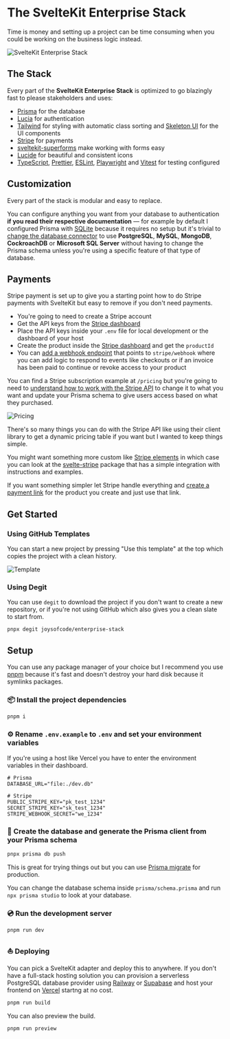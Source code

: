 # The SvelteKit Enterprise Stack

Time is money and setting up a project can be time consuming when you could be working on the business logic instead.

![SvelteKit Enterprise Stack](https://user-images.githubusercontent.com/38083522/226189777-4ecda836-5d1f-4819-ba11-2d2fe09d1838.png)

## The Stack

Every part of the **SvelteKit Enterprise Stack** is optimized to go blazingly fast to please stakeholders and uses:

- [Prisma](https://www.prisma.io/) for the database
- [Lucia](https://lucia-auth.com/) for authentication
- [Tailwind](https://tailwindcss.com/) for styling with automatic class sorting and [Skeleton UI](https://www.skeleton.dev/) for the UI components
- [Stripe](https://stripe.com/) for payments
- [sveltekit-superforms](https://github.com/ciscoheat/sveltekit-superforms) make working with forms easy
- [Lucide](https://lucide.dev/) for beautiful and consistent icons
- [TypeScript](https://www.typescriptlang.org/), [Prettier](https://prettier.io/), [ESLint](https://eslint.org/), [Playwright](https://playwright.dev/) and [Vitest](https://vitest.dev/) for testing configured

## Customization

Every part of the stack is modular and easy to replace.

You can configure anything you want from your database to authentication **if you read their respective documentation** — for example by default I configured Prisma with [SQLite](https://www.sqlite.org/index.html) because it requires no setup but it's trivial to [change the database connector](https://www.prisma.io/docs/concepts/database-connectors) to use **PostgreSQL**, **MySQL**, **MongoDB**, **CockroachDB** or **Microsoft SQL Server** without having to change the Prisma schema unless you're using a specific feature of that type of database.

## Payments

Stripe payment is set up to give you a starting point how to do Stripe payments with SvelteKit but easy to remove if you don't need payments.

- You're going to need to create a Stripe account
- Get the API keys from the [Stripe dashboard](https://dashboard.stripe.com/login)
- Place the API keys inside your `.env` file for local development or the dashboard of your host
- Create the product inside the [Stripe dashboard](https://dashboard.stripe.com/test/dashboard/products) and get the `productId`
- You can [add a webhook endpoint](https://dashboard.stripe.com/test/webhooks) that points to `stripe/webhook` where you can add logic to respond to events like checkouts or if an invoice has been paid to continue or revoke access to your product

You can find a Stripe subscription example at `/pricing` but you're going to need to [understand how to work with the Stripe API](https://stripe.com/docs) to change it to what you want and update your Prisma schema to give users access based on what they purchased.

![Pricing](https://user-images.githubusercontent.com/38083522/226190147-44cdd3b5-17ab-4ad0-972a-1f8f57dc74c1.png)

There's so many things you can do with the Stripe API like using their client library to get a dynamic pricing table if you want but I wanted to keep things simple.

You might want something more custom like [Stripe elements](https://stripe.com/payments/elements) in which case you can look at the [svelte-stripe](https://www.sveltestripe.com/) package that has a simple integration with instructions and examples.

If you want something simpler let Stripe handle everything and [create a payment link](https://stripe.com/en-hr/payments/payment-links) for the product you create and just use that link.

## Get Started

### Using GitHub Templates

You can start a new project by pressing "Use this template" at the top which copies the project with a clean history.

![Template](https://user-images.githubusercontent.com/38083522/226207439-1195c8c4-e3e2-4db0-8f39-7277b08872be.png)

### Using Degit

You can use `degit` to download the project if you don't want to create a new repository, or if you're not using GitHub which also gives you a clean slate to start from.

```
pnpx degit joysofcode/enterprise-stack
```

## Setup

You can use any package manager of your choice but I recommend you use [pnpm](https://pnpm.io/) because it's fast and doesn't destroy your hard disk because it symlinks packages.

### 📦️ Install the project dependencies

```bash
pnpm i
```

### ⚙️ Rename `.env.example` to `.env` and set your environment variables

If you're using a host like Vercel you have to enter the environment variables in their dashboard.

```shell
# Prisma
DATABASE_URL="file:./dev.db"

# Stripe
PUBLIC_STRIPE_KEY="pk_test_1234"
SECRET_STRIPE_KEY="sk_test_1234"
STRIPE_WEBHOOK_SECRET="we_1234"
```

### 📜 Create the database and generate the Prisma client from your Prisma schema

```bash
pnpx prisma db push
```

This is great for trying things out but you can use [Prisma migrate](https://www.prisma.io/docs/concepts/components/prisma-migrate) for production.

You can change the database schema inside `prisma/schema.prisma` and run `npx prisma studio` to look at your database.

### 💿️ Run the development server

```bash
pnpm run dev
```

### ⛵️ Deploying

You can pick a SvelteKit adapter and deploy this to anywhere. If you don't have a full-stack hosting solution you can provision a serverless PostgreSQL database provider using [Railway](https://railway.app/) or [Supabase](https://supabase.com/) and host your frontend on [Vercel](https://vercel.com/) startng at no cost.

```bash
pnpm run build
```

You can also preview the build.

```bash
pnpm run preview
```
